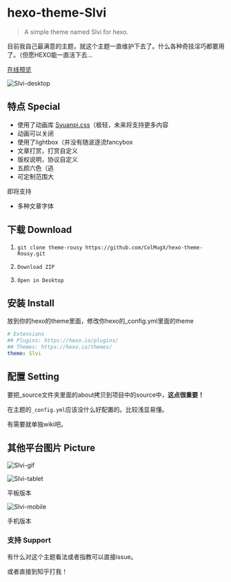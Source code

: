 # hexo-theme-Slvi

> A simple theme named Slvi for hexo.

目前我自己最满意的主题，就这个主题一直维护下去了。什么各种奇技淫巧都要用了。（但愿HEXO能一直活下去…

[在线预览](https://colmugx.github.io/PersonalBlog)

![Slvi-desktop](https://github.com/ColMugX/GitBed/raw/master/blog/slvi-desktop.png)

## 特点 Special

- 使用了动画库 [Syuanpi.css](https://colmugx.github.io/Syuanpi.css)（极轻，未来将支持更多内容
- 动画可以关闭
- 使用了lightbox（并没有随波逐流fancybox
- 文章打赏，打赏自定义
- 版权说明，协议自定义
- 五颜六色（逃
- 可定制范围大

即将支持
- 多种文章字体

## 下载 Download

1. `git clone theme-rousy https://github.com/ColMugX/hexo-theme-Rousy.git`

2.  `Download ZIP`

3.  `Open in Desktop`

## 安装 Install

放到你的hexo的theme里面，修改你hexo的_config.yml里面的theme

```yaml
# Extensions
## Plugins: https://hexo.io/plugins/
## Themes: https://hexo.io/themes/
theme: Slvi
```

## 配置 Setting

要把_source文件夹里面的about拷贝到项目中的source中，**这点很重要！**

在主题的`_config.yml`应该没什么好配置的。比较浅显易懂。

有需要就单独wiki吧。

## 其他平台图片 Picture
![Slvi-gif](https://github.com/ColMugX/GitBed/raw/master/blog/slvi-gif.gif)

![Slvi-tablet](https://github.com/ColMugX/GitBed/raw/master/blog/slvi-tablet.png)

平板版本

![Slvi-mobile](https://github.com/ColMugX/GitBed/raw/master/blog/slvi-mobile.png)

手机版本

### 支持 Support

有什么对这个主题看法或者指教可以直接issue。

或者直接到知乎打我！

